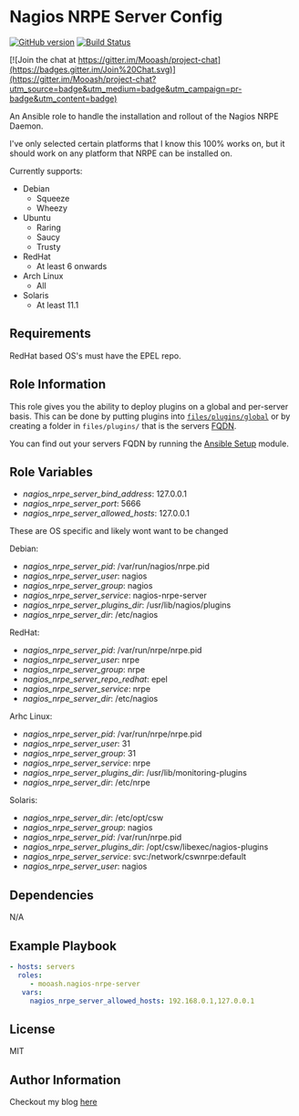 Nagios NRPE Server Config
=========

[![GitHub version](https://badge.fury.io/gh/Mooash%2Fnagios-nrpe-server.svg)](http://badge.fury.io/gh/Mooash%2Fnagios-nrpe-server) [![Build Status](https://travis-ci.org/Mooash/nagios-nrpe-server.svg?branch=master)](https://travis-ci.org/Mooash/nagios-nrpe-server)

[![Join the chat at https://gitter.im/Mooash/project-chat](https://badges.gitter.im/Join%20Chat.svg)](https://gitter.im/Mooash/project-chat?utm_source=badge&utm_medium=badge&utm_campaign=pr-badge&utm_content=badge)

An Ansible role to handle the installation and rollout of the Nagios NRPE Daemon.

I've only selected certain platforms that I know this 100% works on, but it should work on any platform that NRPE can be installed on.

Currently supports:

 * Debian
   - Squeeze
   - Wheezy
 * Ubuntu
   - Raring
   - Saucy
   - Trusty
 * RedHat
   - At least 6 onwards
 * Arch Linux
   - All
 * Solaris
   - At least 11.1

Requirements
------------

RedHat based OS's must have the EPEL repo.

Role Information
--------------

This role gives you the ability to deploy plugins on a global and per-server basis. This can be done by putting plugins into [`files/plugins/global`](files/plugins/global) or by creating a folder in `files/plugins/` that is the servers [FQDN](http://en.wikipedia.org/wiki/Fully_qualified_domain_name).

You can find out your servers FQDN by running the [Ansible Setup](http://docs.ansible.com/setup_module.html) module.

Role Variables
--------------

  * *nagios_nrpe_server_bind_address*: 127.0.0.1
  * *nagios_nrpe_server_port*: 5666
  * *nagios_nrpe_server_allowed_hosts*: 127.0.0.1

These are OS specific and likely wont want to be changed

Debian:

  * *nagios_nrpe_server_pid*: /var/run/nagios/nrpe.pid
  * *nagios_nrpe_server_user*: nagios
  * *nagios_nrpe_server_group*: nagios
  * *nagios_nrpe_server_service*: nagios-nrpe-server
  * *nagios_nrpe_server_plugins_dir*: /usr/lib/nagios/plugins
  * *nagios_nrpe_server_dir*: /etc/nagios

RedHat:

  * *nagios_nrpe_server_pid*: /var/run/nrpe/nrpe.pid
  * *nagios_nrpe_server_user*: nrpe
  * *nagios_nrpe_server_group*: nrpe
  * *nagios_nrpe_server_repo_redhat*: epel
  * *nagios_nrpe_server_service*: nrpe
  * *nagios_nrpe_server_dir*: /etc/nagios

Arhc Linux:
  * *nagios_nrpe_server_pid*: /var/run/nrpe/nrpe.pid
  * *nagios_nrpe_server_user*: 31
  * *nagios_nrpe_server_group*: 31
  * *nagios_nrpe_server_service*: nrpe
  * *nagios_nrpe_server_plugins_dir*: /usr/lib/monitoring-plugins
  * *nagios_nrpe_server_dir*: /etc/nrpe

Solaris:
  * *nagios_nrpe_server_dir*: /etc/opt/csw
  * *nagios_nrpe_server_group*: nagios
  * *nagios_nrpe_server_pid*: /var/run/nrpe.pid
  * *nagios_nrpe_server_plugins_dir*: /opt/csw/libexec/nagios-plugins
  * *nagios_nrpe_server_service*: svc:/network/cswnrpe:default
  * *nagios_nrpe_server_user*: nagios

Dependencies
------------

N/A

Example Playbook
----------------

```yaml
- hosts: servers
  roles:
     - mooash.nagios-nrpe-server
   vars:
     nagios_nrpe_server_allowed_hosts: 192.168.0.1,127.0.0.1
```

License
-------

MIT

Author Information
------------------

Checkout my blog [here](http://www.mooash.me)
